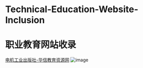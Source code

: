 # Technical-Education-Website-Inclusion
# 职业教育网站收录 
[电机工业出版社-华信教育资源网](https://www.hxedu.com.cn/)
![image](https://user-images.githubusercontent.com/29478722/190118470-72fab01e-18fb-4823-9307-4fd333c87119.png)
